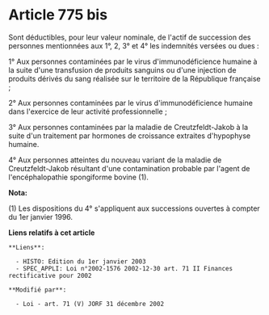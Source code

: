 # Article 775 bis

Sont déductibles, pour leur valeur nominale, de l'actif de succession des personnes mentionnées aux 1°, 2, 3° et 4° les
indemnités versées ou dues :

1° Aux personnes contaminées par le virus d'immunodéficience humaine à la suite d'une transfusion de produits sanguins ou
d'une injection de produits dérivés du sang réalisée sur le territoire de la République française ;

2° Aux personnes contaminées par le virus d'immunodéficience humaine dans l'exercice de leur activité professionnelle ;

3° Aux personnes contaminées par la maladie de Creutzfeldt-Jakob à la suite d'un traitement par hormones de croissance
extraites d'hypophyse humaine.

4° Aux personnes atteintes du nouveau variant de la maladie de Creutzfeldt-Jakob résultant d'une contamination probable par
l'agent de l'encéphalopathie spongiforme bovine (1).

**Nota:**

(1) Les dispositions du 4° s'appliquent aux successions ouvertes à compter du 1er janvier 1996.

**Liens relatifs à cet article**

	**Liens**:

	  - HISTO: Edition du 1er janvier 2003
	  - SPEC_APPLI: Loi n°2002-1576 2002-12-30 art. 71 II Finances rectificative pour 2002

	**Modifié par**:

	  - Loi - art. 71 (V) JORF 31 décembre 2002
